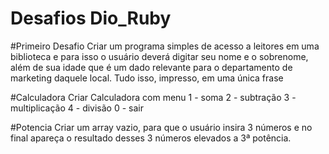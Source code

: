 # Desafios Dio_Ruby

#Primeiro Desafio
Criar um programa simples de acesso a leitores em uma biblioteca 
e para isso o usuário deverá digitar seu nome e o sobrenome, 
além de sua idade que é um dado relevante para o departamento de marketing daquele local.
Tudo isso, impresso, em uma única frase

#Calculadora
Criar Calculadora com menu
1 - soma
2 - subtração
3 - multiplicação
4 - divisão 
0 - sair

#Potencia
Criar um array vazio, para que o usuário insira 3 números e no
final apareça o resultado desses 3 números elevados a 3ª
potência.
